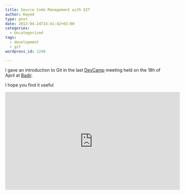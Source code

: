 ```yaml
---
title: Source Code Management with GIT
author: Rayed
type: post
date: 2013-04-24T14:41:42+03:00
categories:
  - Uncategorized
tags:
  - development
  - git
wordpress_id: 1248

---
```

<p>I gave an introduction to Git in the last <a href="https://twitter.com/DevCamp13">DevCamp</a> meeting held on the 18h of April at <a href="http://www.badir.com.sa/">Badir</a>.</p>
<p>I hope you find it useful</p>
<p><iframe width="560" height="315" src="http://www.youtube.com/embed/hAVVAxykT8A" frameborder="0" allowfullscreen></iframe></p>
